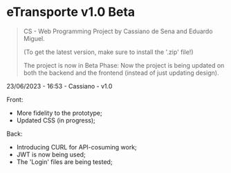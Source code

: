 # eTransporte v1.0 Beta

>CS - Web Programming Project by Cassiano de Sena and Eduardo Miguel.
>
>(To get the latest version, make sure to install the '.zip' file!)
>
>The project is now in Beta Phase:
>Now the project is being updated on both the backend and the frontend (instead of just updating design).


23/06/2023 - 16:53 - Cassiano - v1.0


Front:
- More fidelity to the prototype;
- Updated CSS (in progress);

Back:
- Introducing CURL for API-cosuming work;
- JWT is now being used;
- The 'Login' files are being tested;
